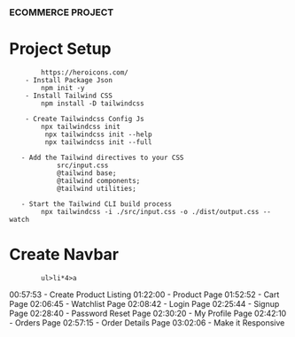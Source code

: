 ### ECOMMERCE PROJECT

#  Project Setup
            https://heroicons.com/ 
        - Install Package Json
            npm init -y
        - Install Tailwind CSS
            npm install -D tailwindcss
           
        - Create Tailwindcss Config Js
            npx tailwindcss init
             npx tailwindcss init --help   
             npx tailwindcss init --full

       - Add the Tailwind directives to your CSS
                src/input.css
                @tailwind base;
                @tailwind components;
                @tailwind utilities;      

       - Start the Tailwind CLI build process 
            npx tailwindcss -i ./src/input.css -o ./dist/output.css --watch

#   Create Navbar
            ul>li*4>a


00:57:53 - Create Product Listing
01:22:00 - Product Page
01:52:52 - Cart Page
02:06:45 - Watchlist Page
02:08:42 - Login Page
02:25:44 - Signup Page
02:28:40 - Password Reset Page
02:30:20 - My Profile Page
02:42:10 - Orders Page
02:57:15 - Order Details Page
03:02:06 - Make it Responsive